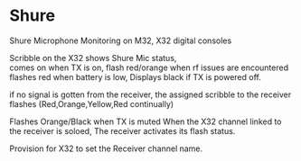 # Shure
Shure Microphone Monitoring on M32, X32 digital consoles





Scribble on the X32 shows Shure Mic status,  
   comes on when TX is on, 
   flash red/orange when rf issues are encountered
   flashes red when battery is low,
   Displays black if TX is powered off.

if no signal is gotten from the receiver, the assigned scribble to the receiver flashes (Red,Orange,Yellow,Red continually) 

Flashes Orange/Black when TX is muted
When the X32 channel linked to the receiver is soloed, The receiver activates its flash status.

Provision for X32 to set the Receiver channel name.